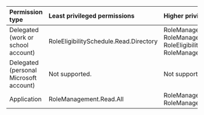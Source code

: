 |Permission type|Least privileged permissions|Higher privileged permissions|
|:---|:---|:---|
|Delegated (work or school account)|RoleEligibilitySchedule.Read.Directory|RoleManagement.Read.Directory, RoleManagement.Read.All, RoleEligibilitySchedule.ReadWrite.Directory, RoleManagement.ReadWrite.Directory|
|Delegated (personal Microsoft account)|Not supported.|Not supported.|
|Application|RoleManagement.Read.All|RoleManagement.Read.Directory, RoleManagement.ReadWrite.Directory|